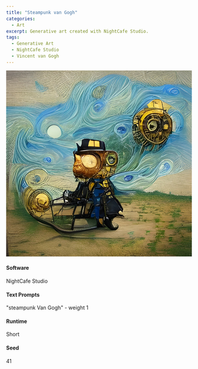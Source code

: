 ```yaml
---
title: "Steampunk van Gogh"
categories:
  - Art
excerpt: Generative art created with NightCafe Studio.
tags:
  - Generative Art
  - NightCafe Studio
  - Vincent van Gogh
---
```


![An abstract picture of a figure riding a sled and followed by something that looks like a round metal ship. The background is rendered in the style of Van Gogh with bright colors and beautiful waves, evocative of The Starry Night](/assets/images/2022/2022-01-13-steampunk-van-gogh.jpg)

#### Software
NightCafe Studio

#### Text Prompts
"steampunk Van Gogh" - weight 1

#### Runtime
Short

#### Seed
41

